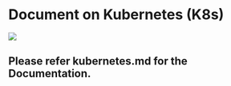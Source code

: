 # Document on Kubernetes (K8s)

<img src="https://www.btech.id/media/images/Page/2023/04/14/Kubernetes-logo-979801964_2">

## Please refer kubernetes.md for the Documentation.

